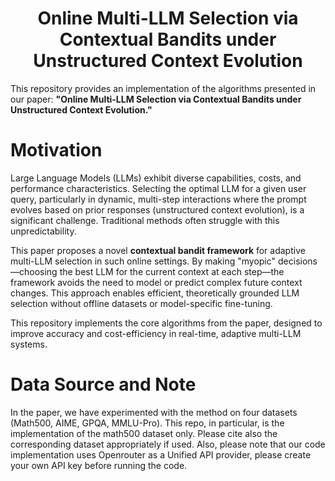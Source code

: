 <div align="center">
    <h1> Online Multi-LLM Selection via Contextual Bandits under Unstructured Context Evolution
</div>


This repository provides an implementation of the algorithms presented in our paper: **"Online Multi-LLM Selection via Contextual Bandits under Unstructured Context Evolution."**

# Motivation

Large Language Models (LLMs) exhibit diverse capabilities, costs, and performance characteristics. Selecting the optimal LLM for a given user query, particularly in dynamic, multi-step interactions where the prompt evolves based on prior responses (unstructured context evolution), is a significant challenge. Traditional methods often struggle with this unpredictability.

This paper proposes a novel **contextual bandit framework** for adaptive multi-LLM selection in such online settings. By making "myopic" decisions—choosing the best LLM for the current context at each step—the framework avoids the need to model or predict complex future context changes. This approach enables efficient, theoretically grounded LLM selection without offline datasets or model-specific fine-tuning.

This repository implements the core algorithms from the paper, designed to improve accuracy and cost-efficiency in real-time, adaptive multi-LLM systems.

# Data Source and Note

In the paper, we have experimented with the method on four datasets (Math500, AIME, GPQA, MMLU-Pro). This repo, in particular, is the implementation of the math500 dataset only. Please cite also the corresponding dataset appropriately if used. Also, please note that our code implementation uses Openrouter as a Unified API provider, please create your own API key before running the code.
